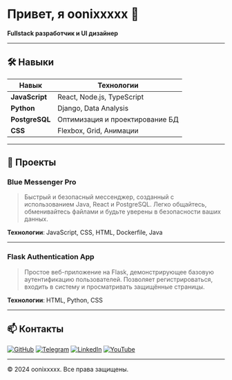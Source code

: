 # Привет, я oonixxxxx 👋

**Fullstack разработчик и UI дизайнер**

---

## 🛠️ Навыки

| Навык         | Технологии                          |
|---------------|-------------------------------------|
| **JavaScript**| React, Node.js, TypeScript          |
| **Python**    | Django, Data Analysis               |
| **PostgreSQL**| Оптимизация и проектирование БД     |
| **CSS**       | Flexbox, Grid, Анимации             |

---

## 🚀 Проекты

### Blue Messenger Pro
> Быстрый и безопасный мессенджер, созданный с использованием Java, React и PostgreSQL. Легко общайтесь, обменивайтесь файлами и будьте уверены в безопасности ваших данных.

**Технологии**: JavaScript, CSS, HTML, Dockerfile, Java

---

### Flask Authentication App
> Простое веб-приложение на Flask, демонстрирующее базовую аутентификацию пользователей. Позволяет регистрироваться, входить в систему и просматривать защищённые страницы.

**Технологии**: HTML, Python, CSS

---

## 📫 Контакты

[![GitHub](https://img.shields.io/badge/GitHub-oonixxxxx-blue?style=flat-square&logo=github)](https://github.com/oonixxxxx)
[![Telegram](https://img.shields.io/badge/Telegram-onixexe-blue?style=flat-square&logo=telegram)](https://t.me/onixexe)
[![LinkedIn](https://img.shields.io/badge/LinkedIn-oonixxxxx-blue?style=flat-square&logo=linkedin)](https://linkedin.com)
[![YouTube](https://img.shields.io/badge/YouTube-oonixxxxx-red?style=flat-square&logo=youtube)](https://youtube.com)

---

© 2024 oonixxxxx. Все права защищены.
